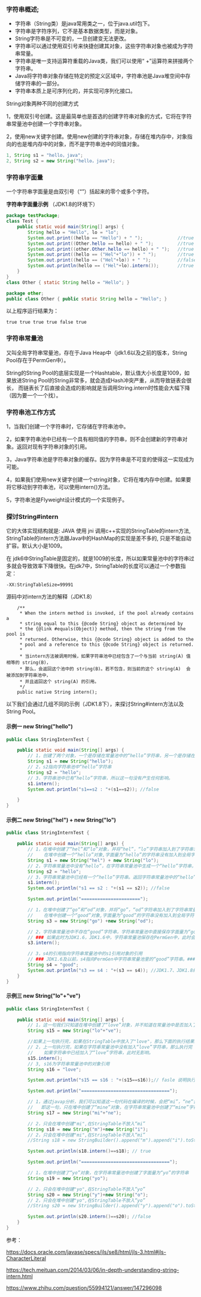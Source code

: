 ### 字符串概述;

- 字符串（String类）是java常用类之一，位于java.util包下。
- 字符串是字符序列，它不是基本数据类型，而是对象。
- String字符串是不可变的，一旦创建变无法更改。
- 字符串可以通过使用双引号来快捷创建其对象，这些字符串对象也被成为字符串常量。
- 字符串是唯一支持运算符重载的Java类，我们可以使用“ +”运算符来拼接两个字符串。
- Java将字符串对象存储在特定的预定义区域中，字符串池是Java堆空间中存储字符串的一部分。
- 字符串本质上是可序列化的，并实现可序列化接口。

String对象两种不同的创建方式

1，使用双引号创建。这是最简单也是首选的创建字符串对象的方式，它将在字符串常量池中创建一个字符串对象。

2，使用new关键字创建。使用new创建的字符串对象，存储在堆内存中，对象指向的也是堆内存中的对象，而不是字符串池中的同值对象。

```java
1, String s1 = "hello，java"; 
2, String s2 = new String("hello，java");
```
### 字符串字面量

一个字符串字面量是由双引号（“”）括起来的零个或多个字符。


**字符串字面量示例**
（JDK1.8的环境下）
```java
package testPackage;
class Test {
    public static void main(String[] args) {
        String hello = "Hello", lo = "lo";
        System.out.print((hello == "Hello") + " ");             //true
        System.out.print((Other.hello == hello) + " ");         //true
        System.out.print((other.Other.hello == hello) + " ");   //true
        System.out.print((hello == ("Hel"+"lo")) + " ");        //true
        System.out.print((hello == ("Hel"+lo)) + " ");          //false
        System.out.println(hello == ("Hel"+lo).intern());       //true
    }
}
class Other { static String hello = "Hello"; }
```
```java
package other;
public class Other { public static String hello = "Hello"; }
```
以上程序运行结果为：
```text
true true true true false true
```


### 字符串常量池

又叫全局字符串常量池，存在于Java Heap中（jdk1.6以及之前的版本，String Pool存在于PermGen中）。

String的String Pool的底层实现是一个Hashtable，默认值大小长度是1009，如果放进String Pool的String非常多，就会造成Hash冲突严重，从而导致链表会很长，
而链表长了后直接会造成的影响就是当调用String.intern时性能会大幅下降（因为要一个一个找）。

### 字符串池工作方式

1，当我们创建一个字符串时，它存储在字符串池中。

2，如果字符串池中已经有一个具有相同值的字符串，则不会创建新的字符串对象。返回对现有字符串对象的引用。

3，Java字符串池是字符串对象的缓存。因为字符串是不可变的使得这一实现成为可能。

4，如果我们使用new关键字创建一个string对象，它将在堆内存中创建。如果要将它移动到字符串池，可以使用intern()方法。

5，字符串池是Flyweight设计模式的一个实现例子。


### 探讨String#intern

它的大体实现结构就是: JAVA 使用 jni 调用c++实现的StringTable的intern方法, StringTable的intern方法跟Java中的HashMap的实现是差不多的, 只是不能自动扩容。默认大小是1009。

在 jdk6中StringTable是固定的，就是1009的长度，所以如果常量池中的字符串过多就会导致效率下降很快。在jdk7中，StringTable的长度可以通过一个参数指定：
```text
-XX:StringTableSize=99991
```

源码中对intern方法的解释（JDK1.8）
```text
    /**
     * When the intern method is invoked, if the pool already contains a
     * string equal to this {@code String} object as determined by
     * the {@link #equals(Object)} method, then the string from the pool is
     * returned. Otherwise, this {@code String} object is added to the
     * pool and a reference to this {@code String} object is returned.
     *
     * 当intern方法被调用时候，如果字符串池中已经包含了一个与当前 string(A) 值相等的 string(B)，
     * 那么，会返回这个池中的 string(B)。若不包含，则当前的这个 string(A)  会被添加到字符串池中，
     * 并且返回这个 string(A) 的引用。
     */
    public native String intern();
```
以下我们会通过几组不同的示例（JDK1.8下），来探讨String#intern方法以及String Pool。

#### 示例一 new String("hello")
```java
public class StringInternTest {

    public static void main(String[] args) {
        // 1，创建了两个对象，一个是存储在常量池中的“hello”字符串，另一个是存储在Heap中的String对象。s1指向Heap中的对象
        String s1 = new String("hello");
        // 2，s2指向字符串池中“hello”字符串
        String s2 = "hello";
        // 3，字符串池中已有“hello”字符串，所以这一句没有产生任何影响。
        s1.intern();
        System.out.println("s1==s2 : "+(s1==s2)); //false

    }
}
```

#### 示例二 new String("hel") + new String("lo")
```java
public class StringInternTest {

    public static void main(String[] args) {
        // 1，在堆中创建了“hel”和“lo”对象，并将“hel”，“lo”字符串加入到了字符串常量池中。
        //    在堆中创建一个“hello”对象,字面量为“hello”的字符串没有加入到全局字符串常量池中。s1指向的是堆中的“hello”对象
        String s1 = new String("hel") + new String("lo");
        // 2，字符串常量池中没有“hello”，在字符串常量池中生成一个“hello”字符串，s2指向字符串常量池中的“hello”
        String s2 = "hello";
        // 3，字符串常量池中已经有一个“hello”字符串。返回字符串常量池中的“hello”字符串，无影响。
        s1.intern();
        System.out.println("s1 == s2 : "+(s1 == s2)); //false

        System.out.println("======================");

        // 1，在堆中创建了“go”和“od”对象，并将“go”，“od”字符串加入到了字符串常量池中。
        //    在堆中创建一个“good”对象,字面量为“good”的字符串没有加入到全局字符串常量池中。s1指向的是堆中的“good”对象
        String s3 = new String("go") +new String("od");

        // 2，字符串常量池中不存在“good”字符串，字符串常量池中直接保存字面量为“good”的堆中对象的引用，即此时常量池中的引用指向s1引用的对象。
        // ### 如果此时为JDK1.6，JDK1.6中，字符串常量池保存在PermGen中，此时会在字符串常量池中生成一个字面量为“good”的字符串。###
        s3.intern();

        // 3，s4的引用指向字符串常量池中的s1引用对象的引用
        // ### JDK1.6及以前，s4指向PermGen中字符串常量池里的“good”字符串。###
        String s4 = "good";
        System.out.println("s3 == s4 : "+(s3 == s4)); //JDK1.7、JDK1.8结果为 true；JDK1.6及以前，结果为 false
    }
}
```

#### 示例三 new String("lo"+"ve")
```java
public class StringInternTest {

    public static void main(String[] args) {
        // 1，这一句我们只知道在堆中创建了“love”对象，并不知道在常量池中是否加入了“love”字符串
        String s15 = new String("lo"+"ve");

        //如果上一句执行完，如果在StringTable中放入了"love"，那么下面的执行结果就是false；如果在StringTable中没有放入了"love"，执行该句，会把堆中“love”对象的引用放入到StringTable中，即下面的结果是 true
        // 2，上一句执行完，如果在字符串常量池中没有加入“love”字符串，那么执行完 s15.intern(); 会在字符串常量池中加入字面量为“love”的堆中对象的引用。
        //    如果字符串中已经加入了“love”字符串，此时无影响。
        s15.intern();
        // 3, s16为字符串常量池中的对象引用
        String s16 = "love";

        System.out.println("s15 == s16 : "+(s15==s16));// fasle 说明执行 new String("lo"+"ve"); 时，在字符串常量池中已经加入了“love”，即在StringTable中已经放入了“love”

        System.out.println("=================================");

        // 1，通过javap分析，我们可以知道这一句代码在编译的时候，会把“mi”，“ne”合并为一个对象“mine”保存在常量池中。
        //   即这一句，只在堆中创建了“mine”对象，在字符串常量池中创建了“mine”字符串。没有“mi”，“ne”对象
        String s17 = new String("mi"+"ne");

        // 2，只会在堆中创建"mi",在StringTable不放入“mi”
        String s18 = new String("m")+new String("i");
        // 2，只会在堆中创建"mi",在StringTable不放入“mi”
        //String s18 = new StringBuilder().append("m").append("i").toString();

        System.out.println(s18.intern()==s18); // true

        System.out.println("=================================");

        // 1，在堆中创建了“yo”对象，在字符串常量池中创建了字面量为“yo”的字符串
        String s19 = new String("yo");

        // 2，只会在堆中创建"yo",在StringTable不放入“yo”
        String s20 = new String("y")+new String("o");
        // 2，只会在堆中创建"yo",在StringTable不放入“yo”
        //String s20 = new StringBuilder().append("y").append("o").toString();

        System.out.println(s20.intern()==s20); //false
    }
}
```



参考：

https://docs.oracle.com/javase/specs/jls/se8/html/jls-3.html#jls-CharacterLiteral

https://tech.meituan.com/2014/03/06/in-depth-understanding-string-intern.html

https://www.zhihu.com/question/55994121/answer/147296098
